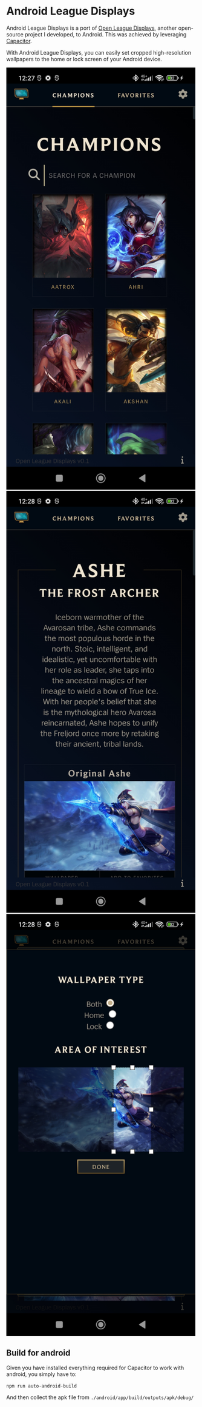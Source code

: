 #  Android League Displays
Android League Displays is a port of [Open League Displays](https://github.com/KonstantinosPetrakis/open-league-displays), another open-source project I developed, to Android. This was achieved by leveraging [Capacitor](https://capacitorjs.com/).

With Android League Displays, you can easily set cropped high-resolution wallpapers to the home or lock screen of your Android device.

<img src="docs/screenshot1.jpg" width="500" alt="screenshot 1">
<img src="docs/screenshot2.jpg" width="500" alt="screenshot 2">
<img src="docs/screenshot3.jpg" width="500" alt="screenshot 3">


## Build for android
Given you have installed everything required for Capacitor to work with android, you simply have to: 
```
npm run auto-android-build
```
And then collect the apk file from `./android/app/build/outputs/apk/debug/`
